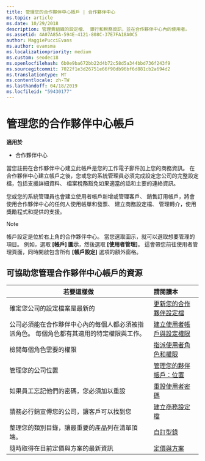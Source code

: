 ```yaml
---
title: 管理您的合作夥伴中心帳戶 | 合作夥伴中心
ms.topic: article
ms.date: 10/29/2018
description: 管理貴組織的設定檔、 銀行和稅務資訊，並在合作夥伴中心內的使用者。
ms.assetid: 4A07A85A-594E-4121-808C-37E7FA18A0C5
author: MaggiePucciEvans
ms.author: evansma
ms.localizationpriority: medium
ms.custom: seodec18
ms.openlocfilehash: 6b0e9ba672bb22d4b72c58d5a344bbd736f243f9
ms.sourcegitcommit: 7022f1e3d26751e66f90db96bf6d881cb2a694d2
ms.translationtype: MT
ms.contentlocale: zh-TW
ms.lasthandoff: 04/18/2019
ms.locfileid: "59430177"
---
```

# <a name="manage-your-partner-center-account"></a>管理您的合作夥伴中心帳戶

**適用於**

-  合作夥伴中心

當您註冊在合作夥伴中心建立此帳戶是您的工作電子郵件加上您的商務資訊。 在合作夥伴中心建立帳戶之後，您或您的系統管理員必須完成設定您公司的完整設定檔，包括支援詳細資料、 檔案稅務豁免如果適當的話和主要的連絡資訊。 

您或您的系統管理員也會建立使用者帳戶新增或管理客戶、 銷售訂用帳戶，將會使用合作夥伴中心的任何人使用帳單和發票、 建立商務設定檔、 管理轉介，使用獎勵程式和提供的支援。

>[!NOTE]
>帳戶設定是位於右上角的合作夥伴中心。 當您選取圖示，就可以選取想要管理的項目。 例如，選取 **\[帳戶\] 圖示**，然後選取 **\[使用者管理\]**。 這會帶您前往使用者管理頁面，同時開啟包含所有 **\[帳戶設定\]** 選項的額外窗格。


## <a name="resources-to-help-you-manage-your-partner-center-account"></a>可協助您管理合作夥伴中心帳戶的資源

|**若要這樣做**   |**請閱讀本**   |
|-----------------------|:-----------------------|
|確定您公司的設定檔案是最新的   |[更新您的合作夥伴設定檔](update-your-partner-profile.md)|
|公司必須能在合作夥伴中心內的每個人都必須被指派角色。 每個角色都有其適用的特定權限與工作。|[建立使用者帳戶與設定權限](create-user-accounts-and-set-permissions.md)|
|檢閱每個角色需要的權限|[指派使用者角色和權限](permissions-overview.md)
|管理您的公司位置|[管理您的夥伴帳戶：位置](manage-locations.md)
|如果員工忘記他們的密碼，您必須加以重設  |[重設使用者密碼](reset-a-user-password.md)|
|請務必行銷宣傳您的公司，讓客戶可以找到您   |[建立商務設定檔](create-a-marketing-profile.md)|
|整理您的類別目錄，讓最重要的產品列在清單頂端。   |[自訂型錄](customize-the-catalog.md)|
|隨時取得在目前定價與方案的最新資訊   |[定價與方案](pricing-and-offers.md)|













 

 



